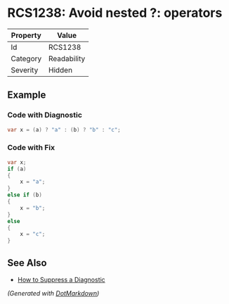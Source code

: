 # RCS1238: Avoid nested ?: operators

| Property | Value       |
| -------- | ----------- |
| Id       | RCS1238     |
| Category | Readability |
| Severity | Hidden      |

## Example

### Code with Diagnostic

```csharp
var x = (a) ? "a" : (b) ? "b" : "c";
```

### Code with Fix

```csharp
var x;
if (a)
{
    x = "a";
}
else if (b)
{
    x = "b";
}
else
{
    x = "c";
}
```

## See Also

* [How to Suppress a Diagnostic](../HowToConfigureAnalyzers.md#how-to-suppress-a-diagnostic)


*\(Generated with [DotMarkdown](http://github.com/JosefPihrt/DotMarkdown)\)*